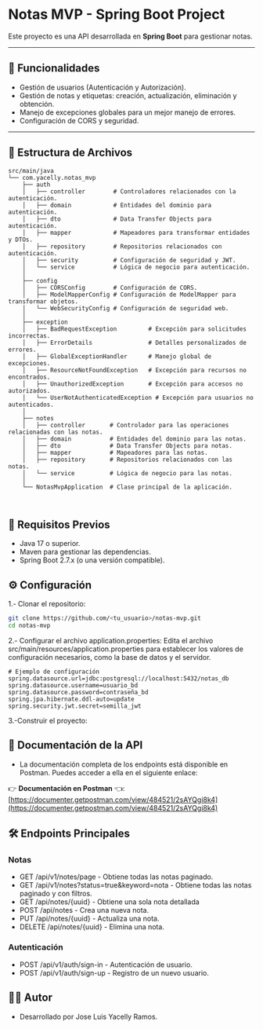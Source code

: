 # Notas MVP - Spring Boot Project

Este proyecto es una API desarrollada en **Spring Boot** para gestionar notas.

---

## 🚀 Funcionalidades
- Gestión de usuarios (Autenticación y Autorización).
- Gestión de notas y etiquetas: creación, actualización, eliminación y obtención.
- Manejo de excepciones globales para un mejor manejo de errores.
- Configuración de CORS y seguridad.

---

## 📂 Estructura de Archivos

```plaintext
src/main/java
└── com.yacelly.notas_mvp
    ├── auth
    │   ├── controller        # Controladores relacionados con la autenticación.
    │   ├── domain            # Entidades del dominio para autenticación.
    │   ├── dto               # Data Transfer Objects para autenticación.
    │   ├── mapper            # Mapeadores para transformar entidades y DTOs.
    │   ├── repository        # Repositorios relacionados con autenticación.
    │   ├── security          # Configuración de seguridad y JWT.
    │   └── service           # Lógica de negocio para autenticación.
    │
    ├── config
    │   ├── CORSConfig        # Configuración de CORS.
    │   ├── ModelMapperConfig # Configuración de ModelMapper para transformar objetos.
    │   └── WebSecurityConfig # Configuración de seguridad web.
    │
    ├── exception
    │   ├── BadRequestException         # Excepción para solicitudes incorrectas.
    │   ├── ErrorDetails                # Detalles personalizados de errores.
    │   ├── GlobalExceptionHandler      # Manejo global de excepciones.
    │   ├── ResourceNotFoundException   # Excepción para recursos no encontrados.
    │   ├── UnauthorizedException       # Excepción para accesos no autorizados.
    │   └── UserNotAuthenticatedException # Excepción para usuarios no autenticados.
    │
    ├── notes
    │   ├── controller       # Controlador para las operaciones relacionadas con las notas.
    │   ├── domain           # Entidades del dominio para las notas.
    │   ├── dto              # Data Transfer Objects para notas.
    │   ├── mapper           # Mapeadores para las notas.
    │   ├── repository       # Repositorios relacionados con las notas.
    │   └── service          # Lógica de negocio para las notas.
    │
    └── NotasMvpApplication  # Clase principal de la aplicación.
    
    
```

## 🔧 Requisitos Previos
- Java 17 o superior.
- Maven para gestionar las dependencias.
- Spring Boot 2.7.x (o una versión compatible).


## ⚙️ Configuración
1.- Clonar el repositorio:
```bash
git clone https://github.com/<tu_usuario>/notas-mvp.git
cd notas-mvp
```

2.- Configurar el archivo application.properties: Edita el archivo src/main/resources/application.properties para establecer los valores de configuración necesarios, como la base de datos y el servidor.

```properties
# Ejemplo de configuración
spring.datasource.url=jdbc:postgresql://localhost:5432/notas_db
spring.datasource.username=usuario_bd
spring.datasource.password=contraseña_bd
spring.jpa.hibernate.ddl-auto=update
spring.security.jwt.secret=semilla_jwt

```

3.-Construir el proyecto:

## 📄 Documentación de la API
- La documentación completa de los endpoints está disponible en Postman. Puedes acceder a ella en el siguiente enlace:

👉 **Documentación en Postman** 👈: [https://documenter.getpostman.com/view/484521/2sAYQgi8k4](https://documenter.getpostman.com/view/484521/2sAYQgi8k4)



## 🛠 Endpoints Principales
### Notas
- GET /api/v1/notes/page - Obtiene todas las notas paginado.
- GET /api/v1/notes?status=true&keyword=nota - Obtiene todas las notas paginado y con filtros.
- GET /api/notes/{uuid} - Obtiene una sola nota detallada
- POST /api/notes - Crea una nueva nota.
- PUT /api/notes/{uuid} - Actualiza una nota.
- DELETE /api/notes/{uuid} - Elimina una nota.
### Autenticación
- POST /api/v1/auth/sign-in - Autenticación de usuario.
- POST /api/v1/auth/sign-up - Registro de un nuevo usuario.


## 🧑‍💻 Autor
- Desarrollado por Jose Luis Yacelly Ramos.

